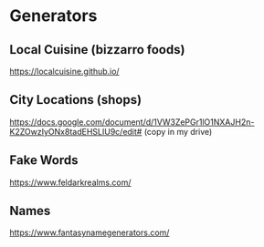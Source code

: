 # Generators

## Local Cuisine (bizzarro foods)
https://localcuisine.github.io/

## City Locations (shops)
https://docs.google.com/document/d/1VW3ZePGr1lO1NXAJH2n-K2ZOwzIyONx8tadEHSLIU9c/edit# (copy in my drive)

## Fake Words
https://www.feldarkrealms.com/

## Names
https://www.fantasynamegenerators.com/
